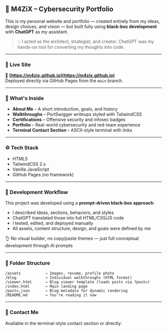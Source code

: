 ## 🧠 M4ZiX – Cybersecurity Portfolio

This is my personal website and portfolio — created entirely from my ideas, design choices, and vision — but built fully using **black-box development** with **ChatGPT** as my assistant.

> 💡 I acted as the architect, strategist, and creator. ChatGPT was my hands-on tool for converting my thoughts into code.

---

### 🚀 Live Site

🔗 **[https://m4zix.github.io](https://m4zix.github.io)**  
Deployed directly via GitHub Pages from the `main` branch.

---

### 💪 What's Inside

- **About Me** – A short introduction, goals, and history
- **Walkthroughs** – PortSwigger writeups styled with TailwindCSS
- **Certifications** – Offensive security and infosec badges
- **Portfolio** – Real-world cybersecurity and red-team experience
- **Terminal Contact Section** – ASCII-style terminal with links

---

### ⚙️ Tech Stack

- HTML5
- TailwindCSS 2.x
- Vanilla JavaScript
- GitHub Pages (no framework)

---

### 📆 Development Workflow

This project was developed using a **prompt-driven black-box approach**:

- I described ideas, sections, behaviors, and styles
- ChatGPT translated those into full HTML/CSS/JS code
- I tested, edited, and deployed manually
- All assets, content structure, design, and goals were defined by me

👌 No visual builder, no copy/paste themes — just full conceptual development through AI prompts

---

### 📂 Folder Structure

```
/assets           → Images, resume, profile photo
/blog             → Individual walkthroughs (HTML format)
/viewer.html      → Blog viewer template (loads posts via ?post=)
/index.html       → Main landing page
/posts.json       → Blog metadata for dynamic rendering
/README.md        → You’re reading it now
```

---

### 📩 Contact Me

Available in the terminal-style contact section or directly:

